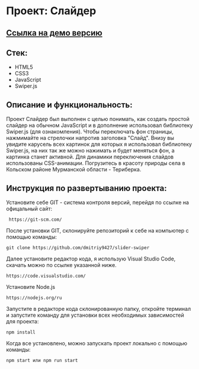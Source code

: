 # Проект: Слайдер

## [Ссылка на демо версию](https://dmitriy9427.github.io/slider-swiper/)

## Стек:

- HTML5
- CSS3
- JavaScript
- Swiper.js

## Описание и функциональность:

Проект Слайдер был выполнен с целью понимать, как создать простой слайдер на обычном JavaScript и в дополнение использовал библиотеку Swiper.js (для ознакомления). Чтобы переключать фон страницы, нажмимайте на стрелочки напротив заголовка "Слайд". Внизу вы увидите карусель всех картинок для которых я использовал библиотеку Swiper.js, на них так же можно нажимать и будет меняться фон, а картинка станет активной. Для динамики переключения слайдов использованы CSS-анимации. Погрузитесь в красоту природы села в Кольском районе Мурманской области - Териберка.

## Инструкция по развертыванию проекта:

Установите себе GIT - система контроля версий, перейдя по ссылке на офицальный сайт:

```
 https://git-scm.com/
```

После установки GIT, склонируйте репозиторий к себе на компьютер с помощью команды:

```
git clone https://github.com/dmitriy9427/slider-swiper
```

Далее установите редактор кода, я использую Visual Studio Code, скачать можно по ссылке указанной ниже.

```
https://code.visualstudio.com/
```

Установите Node.js

```
https://nodejs.org/ru
```

Запустите в редакторе кода склонированную папку, откройте терминал и запустите команду для установки всех необходимых зависимостей для проекта:

```
npm install
```

Когда все установлено, можно запускать проект локально с помощью команды:

```
npm start или npm run start
```
